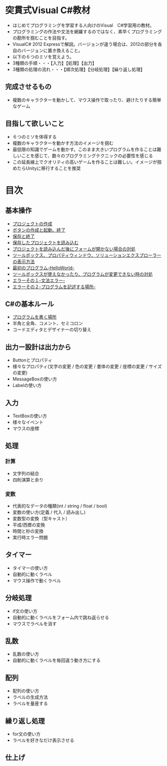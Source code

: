 突貫式Visual C#教材
======

- はじめてプログラミングを学習する人向けのVisual　C#学習用の教材。
- プログラミングの作法や文法を網羅するのではなく、素早くプログラミングの勘所を掴むことを目指す。
- VisualC# 2012 Expressで解説。バージョンが違う場合は、2012の部分を各自のバージョンに置き換えること。
- 以下の６つのミソを覚えよう。
 - 3種類の手順・・・【入力】【処理】【出力】
 - 3種類の処理の流れ・・・【順次処理】【分岐処理】【繰り返し処理】


## 完成させるもの
- 複数のキャラクターを動かして、マウス操作で取ったり、避けたりする簡単なゲーム

## 目指して欲しいこと
- ６つのミソを体得する
- 複数のキャラクターを動かす方法のイメージを掴む
- 最低限の知識でゲームを動かす。このまま大きいプログラムを作ることは難しいことを感じて、数々のプログラミングテクニックの必要性を感じる
- この延長線上でクオリティの高いゲームを作ることは難しい。イメージが掴めたらUnityに移行することを推奨


# 目次
## 基本操作
- [プロジェクトの作成](http://am1tanaka.hatenablog.com/entry/2014/10/10/211051)
- [ボタンの作成と起動、終了](http://am1tanaka.hatenablog.com/entry/2014/10/10/224900)
- [保存と終了](http://am1tanaka.hatenablog.com/entry/2014/10/11/230331)
- [保存したプロジェクトを読み込む](http://am1tanaka.hatenablog.com/entry/2014/10/11/233341)
 - [プロジェクトを読み込んだ後にフォームが開かない場合の対処](http://am1tanaka.hatenablog.com/entry/2014/10/11/234108)
 - [ツールボックス、プロパティウィンドウ、ソリューションエクスプローラーの表示方法](http://am1tanaka.hatenablog.com/entry/2014/10/11/235041)
- [最初のプログラム-HelloWorld-](http://am1tanaka.hatenablog.com/entry/2014/10/12/000601)
 - [ツールボックスが使えなかったり、プログラムが変更できない時の対処](http://am1tanaka.hatenablog.com/entry/2014/10/12/001908)
 - [エラーその１-文法エラー-](http://am1tanaka.hatenablog.com/entry/2014/10/12/003225)
 - [エラーその２-プログラムを記述する場所-](http://am1tanaka.hatenablog.com/entry/2014/10/12/005237)


## C#の基本ルール
- [プログラムを書く場所](http://am1tanaka.hatenablog.com/entry/2014/10/12/142322)
- 半角と全角、コメント、セミコロン
- コードエディタとデザイナーの切り替え


## 出力ー設計は出力から
- Buttonとプロパティ
 - 様々なプロパティ(文字の変更 / 色の変更 / 書体の変更 / 座標の変更 / サイズの変更)
- MessageBoxの使い方
- Labelの使い方


## 入力
- TextBoxの使い方
- 様々なイベント
 - マウスの座標


## 処理
### 計算
- 文字列の結合
- 四則演算と余り

### 変数
- 代表的なデータの種類(int / string / float / bool)
 - 変数の使い方(定義 / 代入 / 読み出し)
- 変数型の変換（型キャスト）
 - 平成/西暦の変換
 - 時間と秒の変換
- 実行時エラー問題


## タイマー
- タイマーの使い方
- 自動的に動くラベル
- マウス操作で動くラベル


## 分岐処理
- if文の使い方
 - 自動的に動くラベルをフォーム内で跳ね返らせる
 - マウスでラベルを消す


## 乱数
- 乱数の使い方
 - 自動的に動くラベルを毎回違う動き方にする


## 配列
- 配列の使い方
- ラベルの生成方法
- ラベルを量産する


## 繰り返し処理
- for文の使い方
- ラベルを好きなだけ表示させる


## 仕上げ



